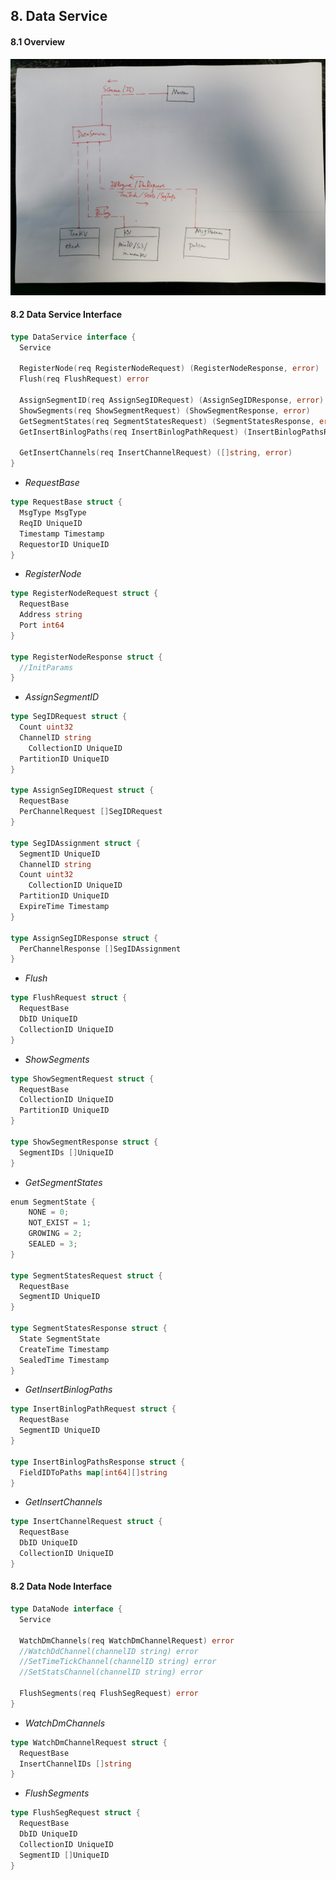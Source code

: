 

## 8. Data Service



#### 8.1 Overview

<img src="./figs/data_service.jpeg" width=700>

#### 8.2 Data Service Interface

```go
type DataService interface {
  Service
  
  RegisterNode(req RegisterNodeRequest) (RegisterNodeResponse, error)
  Flush(req FlushRequest) error
  
  AssignSegmentID(req AssignSegIDRequest) (AssignSegIDResponse, error)
  ShowSegments(req ShowSegmentRequest) (ShowSegmentResponse, error)
  GetSegmentStates(req SegmentStatesRequest) (SegmentStatesResponse, error)
  GetInsertBinlogPaths(req InsertBinlogPathRequest) (InsertBinlogPathsResponse, error)
  
  GetInsertChannels(req InsertChannelRequest) ([]string, error)
}
```



* *RequestBase*

```go
type RequestBase struct {
  MsgType MsgType
  ReqID	UniqueID
  Timestamp Timestamp
  RequestorID UniqueID
}
```

* *RegisterNode*

```go
type RegisterNodeRequest struct {
  RequestBase
  Address string
  Port int64
}

type RegisterNodeResponse struct {
  //InitParams
}
```

* *AssignSegmentID*

```go
type SegIDRequest struct {
  Count uint32
  ChannelID string
	CollectionID UniqueID
  PartitionID UniqueID
}

type AssignSegIDRequest struct {
  RequestBase
  PerChannelRequest []SegIDRequest
}

type SegIDAssignment struct {
  SegmentID UniqueID
  ChannelID string
  Count uint32
	CollectionID UniqueID
  PartitionID UniqueID
  ExpireTime Timestamp
}

type AssignSegIDResponse struct {
  PerChannelResponse []SegIDAssignment
}
```



* *Flush*

```go
type FlushRequest struct {
  RequestBase
  DbID UniqueID
  CollectionID UniqueID
}
```



* *ShowSegments*

```go
type ShowSegmentRequest struct {
  RequestBase
  CollectionID UniqueID
  PartitionID UniqueID
}

type ShowSegmentResponse struct {
  SegmentIDs []UniqueID
}
```



* *GetSegmentStates*

```go
enum SegmentState {
    NONE = 0;
    NOT_EXIST = 1;
    GROWING = 2;
    SEALED = 3;
}

type SegmentStatesRequest struct {
  RequestBase
  SegmentID UniqueID
}

type SegmentStatesResponse struct {
  State SegmentState
  CreateTime Timestamp
  SealedTime Timestamp
}
```



* *GetInsertBinlogPaths*

```go
type InsertBinlogPathRequest struct {
  RequestBase
  SegmentID UniqueID
}

type InsertBinlogPathsResponse struct {
  FieldIDToPaths map[int64][]string
}
```



* *GetInsertChannels*

```go
type InsertChannelRequest struct {
  RequestBase
  DbID UniqueID
  CollectionID UniqueID
}
```



#### 8.2 Data Node Interface

```go
type DataNode interface {
  Service
  
  WatchDmChannels(req WatchDmChannelRequest) error
  //WatchDdChannel(channelID string) error
  //SetTimeTickChannel(channelID string) error
  //SetStatsChannel(channelID string) error
  
  FlushSegments(req FlushSegRequest) error
}
```



* *WatchDmChannels*

```go
type WatchDmChannelRequest struct {
  RequestBase
  InsertChannelIDs []string
}
```

* *FlushSegments*

```go
type FlushSegRequest struct {
  RequestBase
  DbID UniqueID
  CollectionID UniqueID
  SegmentID []UniqueID
}
```

